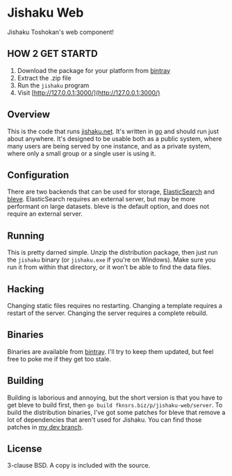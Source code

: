 Jishaku Web
===========

Jishaku Toshokan's web component!

HOW 2 GET STARTD
----------------

1. Download the package for your platform from [bintray](https://bintray.com/deoxxa/jishaku-web/jishaku-web/_latestVersion)
2. Extract the .zip file
3. Run the `jishaku` program
4. Visit [http://127.0.0.1:3000/](http://127.0.0.1:3000/)

Overview
--------

This is the code that runs [jishaku.net](http://www.jishaku.net/). It's written
in [go](http://golang.org/) and should run just about anywhere. It's designed to
be usable both as a public system, where many users are being served by one
instance, and as a private system, where only a small group or a single user is
using it.

Configuration
-------------

There are two backends that can be used for storage, [ElasticSearch](http://www.elasticsearch.org/)
and [bleve](www.blevesearch.com). ElasticSearch requires an external server, but
may be more performant on large datasets. bleve is the default option, and does
not require an external server.

Running
-------

This is pretty darned simple. Unzip the distribution package, then just run the
`jishaku` binary (or `jishaku.exe` if you're on Windows). Make sure you run it
from within that directory, or it won't be able to find the data files.

Hacking
-------

Changing static files requires no restarting. Changing a template requires a
restart of the server. Changing the server requires a complete rebuild.

Binaries
--------

Binaries are available from [bintray](https://bintray.com/deoxxa/jishaku-web/jishaku-web/_latestVersion).
I'll try to keep them updated, but feel free to poke me if they get too stale.

Building
--------

Building is laborious and annoying, but the short version is that you have to
get bleve to build first, then `go build fknsrs.biz/p/jishaku-web/server`. To
build the distribution binaries, I've got some patches for bleve that remove a
lot of dependencies that aren't used for Jishaku. You can find those patches in
[my dev branch](https://github.com/deoxxa/bleve/tree/dev).

License
-------

3-clause BSD. A copy is included with the source.
